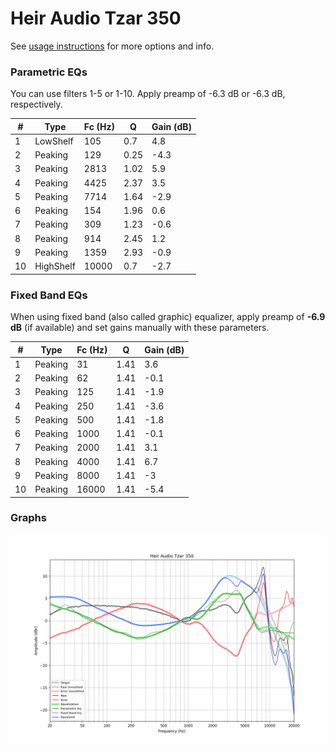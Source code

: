 # Heir Audio Tzar 350
See [usage instructions](https://github.com/jaakkopasanen/AutoEq#usage) for more options and info.

### Parametric EQs
You can use filters 1-5 or 1-10. Apply preamp of -6.3 dB or -6.3 dB, respectively.

|   # | Type      |   Fc (Hz) |    Q |   Gain (dB) |
|-----|-----------|-----------|------|-------------|
|   1 | LowShelf  |       105 | 0.7  |         4.8 |
|   2 | Peaking   |       129 | 0.25 |        -4.3 |
|   3 | Peaking   |      2813 | 1.02 |         5.9 |
|   4 | Peaking   |      4425 | 2.37 |         3.5 |
|   5 | Peaking   |      7714 | 1.64 |        -2.9 |
|   6 | Peaking   |       154 | 1.96 |         0.6 |
|   7 | Peaking   |       309 | 1.23 |        -0.6 |
|   8 | Peaking   |       914 | 2.45 |         1.2 |
|   9 | Peaking   |      1359 | 2.93 |        -0.9 |
|  10 | HighShelf |     10000 | 0.7  |        -2.7 |

### Fixed Band EQs
When using fixed band (also called graphic) equalizer, apply preamp of **-6.9 dB** (if available) and set gains manually with these parameters.

|   # | Type    |   Fc (Hz) |    Q |   Gain (dB) |
|-----|---------|-----------|------|-------------|
|   1 | Peaking |        31 | 1.41 |         3.6 |
|   2 | Peaking |        62 | 1.41 |        -0.1 |
|   3 | Peaking |       125 | 1.41 |        -1.9 |
|   4 | Peaking |       250 | 1.41 |        -3.6 |
|   5 | Peaking |       500 | 1.41 |        -1.8 |
|   6 | Peaking |      1000 | 1.41 |        -0.1 |
|   7 | Peaking |      2000 | 1.41 |         3.1 |
|   8 | Peaking |      4000 | 1.41 |         6.7 |
|   9 | Peaking |      8000 | 1.41 |        -3   |
|  10 | Peaking |     16000 | 1.41 |        -5.4 |

### Graphs
![](./Heir%20Audio%20Tzar%20350.png)
